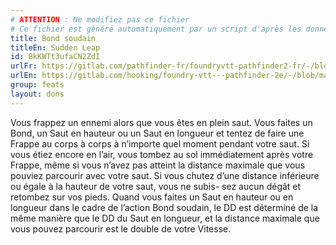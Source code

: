 ```yaml
---
# ATTENTION : Ne modifiez pas ce fichier
# Ce fichier est généré automatiquement par un script d'après les données du module Foundry VTT officiel et de sa traduction
title: Bond soudain
titleEn: Sudden Leap
id: BkKWTt3ufaCN2ZdI
urlFr: https://gitlab.com/pathfinder-fr/foundryvtt-pathfinder2-fr/-/blob/master/data/feats/BkKWTt3ufaCN2ZdI.htm
urlEn: https://gitlab.com/hooking/foundry-vtt---pathfinder-2e/-/blob/master/packs/data/feats.db/sudden-leap.json
group: feats
layout: dons
---
```

Vous frappez un ennemi alors que vous êtes en plein saut. Vous faites un Bond, un Saut en hauteur ou un Saut en longueur et tentez de faire une Frappe au corps à corps à n’importe quel moment pendant votre saut. Si vous étiez encore en l’air, vous tombez au sol immédiatement après votre Frappe, même si vous n’avez pas atteint la distance maximale que vous pouviez parcourir avec votre saut. Si vous chutez d’une distance inférieure ou égale à la hauteur de votre saut, vous ne subis-
sez aucun dégât et retombez sur vos pieds. Quand vous faites un Saut en hauteur ou en longueur dans le cadre de l’action Bond soudain, le DD est déterminé de la même manière que le DD du Saut en longueur, et la distance maximale que vous pouvez parcourir est le double de votre Vitesse.


